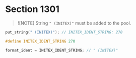 # Section 1301

> ![NOTE]
> String `" (INITEX)"` must be added to the pool.

```c << Read the other strings >>+=
put_string(" (INITEX)"); // INITEX_IDENT_STRING: 270
```

```c << Internal strings numbers in the pool >>+=
#define INITEX_IDENT_STRING 270
```

```c << Initialize table entries (done by INITEX only) >>+=
format_ident = INITEX_IDENT_STRING; // " (INITEX)"
```
